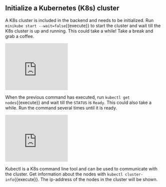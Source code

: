 ## Initialize a Kubernetes (K8s) cluster

A K8s cluster is included in the backend and needs to be initialized. Run `minikube start --wait=false`{{execute}} to start the cluster and wait till the K8s cluster is up and running. This could take a while! Take a break and grab a coffee.

<iframe src="https://giphy.com/embed/RMhbmeqWeOBQIiQkS4" width="200"  frameBorder="0" class="giphy-embed" allowFullScreen></iframe>

When the previous command has executed, run `kubectl get nodes`{{execute}} and wait till the `STATUS` is `Ready`. This could also take a while. Run the command several times until it is ready.

<iframe src="https://giphy.com/embed/hGTtqRheOj7KU" width="200"  frameBorder="0" class="giphy-embed" allowFullScreen></iframe>

Kubectl is a K8s command line tool and can be used to communicate with the cluster. Get information about the nodes with `kubectl cluster-info`{{execute}}. The ip-address of the nodes in the cluster will be shown.
